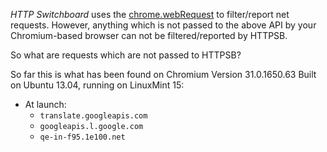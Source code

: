 _HTTP Switchboard_ uses the [chrome.webRequest](http://developer.chrome.com/extensions/webRequest.html) to filter/report net requests. However, anything which is not passed to the above API by your Chromium-based browser can not be filtered/reported by HTTPSB.

So what are requests which are not passed to HTTPSB?

So far this is what has been found on Chromium Version 31.0.1650.63 Built on Ubuntu 13.04, running on LinuxMint 15:

- At launch:
    * `translate.googleapis.com`
    * `googleapis.l.google.com`
    * `qe-in-f95.1e100.net`